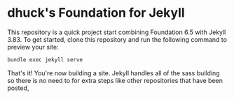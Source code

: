 # dhuck's Foundation for Jekyll

This repository is a quick project start combining Foundation 6.5 with Jekyll 3.83. To get started, clone this repository and run the following command to preview your site:

```sh
bundle exec jekyll serve
```

That's it! You're now building a site. Jekyll handles all of the sass building so there is no need to for extra steps like other repositories that have been posted,
